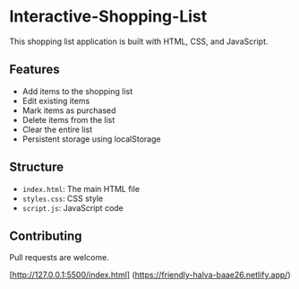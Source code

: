 # Interactive-Shopping-List
This shopping list application  is built with HTML, CSS, and JavaScript.

## Features

- Add items to the shopping list
- Edit existing items
- Mark items as purchased
- Delete items from the list
- Clear the entire list
- Persistent storage using localStorage

## Structure

- `index.html`: The main HTML file
- `styles.css`: CSS style
- `script.js`: JavaScript code

## Contributing

Pull requests are welcome. 

[http://127.0.0.1:5500/index.html] (https://friendly-halva-baae26.netlify.app/)
